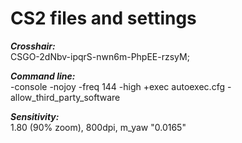 # CS2 files and settings

***Crosshair:***                   
CSGO-2dNbv-ipqrS-nwn6m-PhpEE-rzsyM;


***Command line:***                
-console -nojoy -freq 144 -high +exec autoexec.cfg -allow_third_party_software


***Sensitivity:***                 
1.80 (90% zoom), 800dpi, m_yaw "0.0165"
